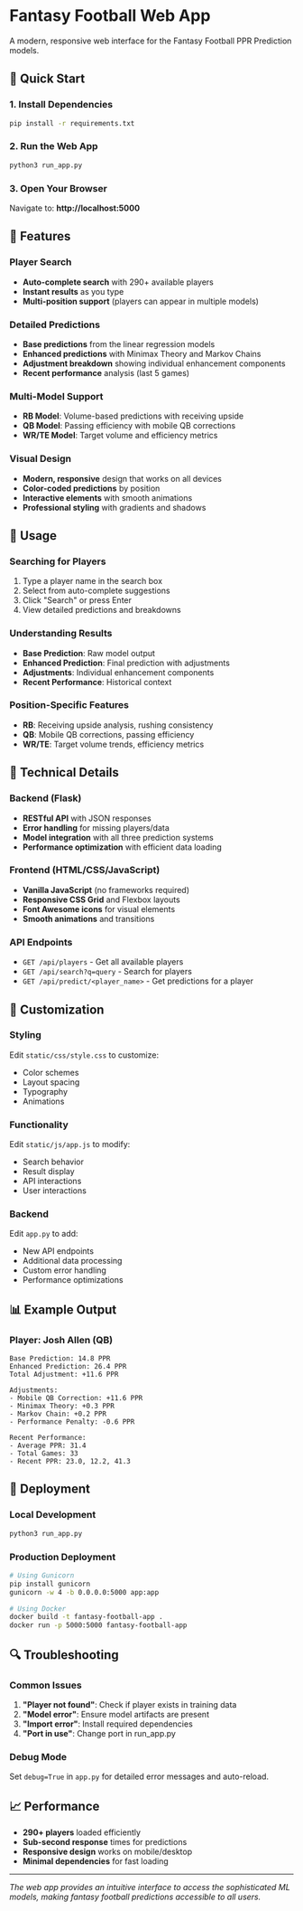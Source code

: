 # Fantasy Football Web App

A modern, responsive web interface for the Fantasy Football PPR Prediction models.

## 🚀 Quick Start

### 1. Install Dependencies
```bash
pip install -r requirements.txt
```

### 2. Run the Web App
```bash
python3 run_app.py
```

### 3. Open Your Browser
Navigate to: **http://localhost:5000**

## 🎯 Features

### **Player Search**
- **Auto-complete search** with 290+ available players
- **Instant results** as you type
- **Multi-position support** (players can appear in multiple models)

### **Detailed Predictions**
- **Base predictions** from the linear regression models
- **Enhanced predictions** with Minimax Theory and Markov Chains
- **Adjustment breakdown** showing individual enhancement components
- **Recent performance** analysis (last 5 games)

### **Multi-Model Support**
- **RB Model**: Volume-based predictions with receiving upside
- **QB Model**: Passing efficiency with mobile QB corrections
- **WR/TE Model**: Target volume and efficiency metrics

### **Visual Design**
- **Modern, responsive** design that works on all devices
- **Color-coded predictions** by position
- **Interactive elements** with smooth animations
- **Professional styling** with gradients and shadows

## 📱 Usage

### **Searching for Players**
1. Type a player name in the search box
2. Select from auto-complete suggestions
3. Click "Search" or press Enter
4. View detailed predictions and breakdowns

### **Understanding Results**
- **Base Prediction**: Raw model output
- **Enhanced Prediction**: Final prediction with adjustments
- **Adjustments**: Individual enhancement components
- **Recent Performance**: Historical context

### **Position-Specific Features**
- **RB**: Receiving upside analysis, rushing consistency
- **QB**: Mobile QB corrections, passing efficiency
- **WR/TE**: Target volume trends, efficiency metrics

## 🔧 Technical Details

### **Backend (Flask)**
- **RESTful API** with JSON responses
- **Error handling** for missing players/data
- **Model integration** with all three prediction systems
- **Performance optimization** with efficient data loading

### **Frontend (HTML/CSS/JavaScript)**
- **Vanilla JavaScript** (no frameworks required)
- **Responsive CSS Grid** and Flexbox layouts
- **Font Awesome icons** for visual elements
- **Smooth animations** and transitions

### **API Endpoints**
- `GET /api/players` - Get all available players
- `GET /api/search?q=query` - Search for players
- `GET /api/predict/<player_name>` - Get predictions for a player

## 🎨 Customization

### **Styling**
Edit `static/css/style.css` to customize:
- Color schemes
- Layout spacing
- Typography
- Animations

### **Functionality**
Edit `static/js/app.js` to modify:
- Search behavior
- Result display
- API interactions
- User interactions

### **Backend**
Edit `app.py` to add:
- New API endpoints
- Additional data processing
- Custom error handling
- Performance optimizations

## 📊 Example Output

### **Player: Josh Allen (QB)**
```
Base Prediction: 14.8 PPR
Enhanced Prediction: 26.4 PPR
Total Adjustment: +11.6 PPR

Adjustments:
- Mobile QB Correction: +11.6 PPR
- Minimax Theory: +0.3 PPR
- Markov Chain: +0.2 PPR
- Performance Penalty: -0.6 PPR

Recent Performance:
- Average PPR: 31.4
- Total Games: 33
- Recent PPR: 23.0, 12.2, 41.3
```

## 🚀 Deployment

### **Local Development**
```bash
python3 run_app.py
```

### **Production Deployment**
```bash
# Using Gunicorn
pip install gunicorn
gunicorn -w 4 -b 0.0.0.0:5000 app:app

# Using Docker
docker build -t fantasy-football-app .
docker run -p 5000:5000 fantasy-football-app
```

## 🔍 Troubleshooting

### **Common Issues**
1. **"Player not found"**: Check if player exists in training data
2. **"Model error"**: Ensure model artifacts are present
3. **"Import error"**: Install required dependencies
4. **"Port in use"**: Change port in run_app.py

### **Debug Mode**
Set `debug=True` in `app.py` for detailed error messages and auto-reload.

## 📈 Performance

- **290+ players** loaded efficiently
- **Sub-second response** times for predictions
- **Responsive design** works on mobile/desktop
- **Minimal dependencies** for fast loading

---

*The web app provides an intuitive interface to access the sophisticated ML models, making fantasy football predictions accessible to all users.*
